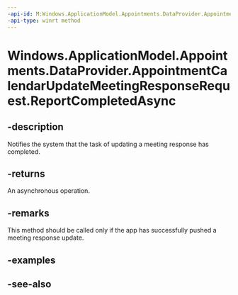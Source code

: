 ----api-id: M:Windows.ApplicationModel.Appointments.DataProvider.AppointmentCalendarUpdateMeetingResponseRequest.ReportCompletedAsync
-api-type: winrt method
---<!-- Method syntaxpublic Windows.Foundation.IAsyncAction ReportCompletedAsync()--># Windows.ApplicationModel.Appointments.DataProvider.AppointmentCalendarUpdateMeetingResponseRequest.ReportCompletedAsync## -descriptionNotifies the system that the task of updating a meeting response has completed.## -returnsAn asynchronous operation.## -remarksThis method should be called only if the app has successfully pushed a meeting response update.## -examples## -see-also